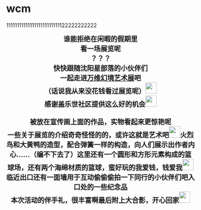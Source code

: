 # wcm
1111111111111111111111111122222222222
<p style="text-align: center;">
    <strong><span style="font-size: 18px;">谁能拒绝在闲暇的假期里<br/>看一场展览呢<br/>？？？<br/>快快跟随沈阳星部落的小伙伴们<br/>一起走进</span></strong><span style="text-decoration: underline;"><strong><span style="text-decoration: underline; font-size: 18px;">万维幻境艺术展</span></strong></span><strong><span style="font-size: 18px;">吧<br/>（话说我从来没花钱看过展览呢）</span><img src="http://www.samsungmembers.cn//ueditor/dialogs/emotion/images/yellow/17.gif" width="30px" height="30px"/><span style="font-size: 18px;"><br/>感谢盖乐世社区提供这么好的机会</span><img src="http://www.samsungmembers.cn//ueditor/dialogs/emotion/images/yellow/45.gif" width="30px" height="30px"/><span style="font-size: 18px;"><br/><br/>被放在宣传画上面的作品，实物看起来更惊艳呢<br/></span><img src="http://www.galaxyclub.cn//Upload/IMAGES/23/0724/3fd5bbadb415453b9a0116de6c4412ef_650x0.jpeg" class="ueditor_img" alt="" id="img16901662635220" /><span style="font-size: 18px;">一些关于展览的介绍</span><img src="http://www.galaxyclub.cn//Upload/IMAGES/23/0724/5d0033245be94ad0b8567872527a5a14_650x0.jpeg" class="ueditor_img" alt="" id="img16901662635231" /><span style="font-size: 18px;">奇奇怪怪的的，或许这就是艺术吧</span><img src="http://www.samsungmembers.cn//ueditor/dialogs/emotion/images/life/20.gif" width="30px" height="30px"/><img src="http://www.galaxyclub.cn//Upload/IMAGES/23/0724/9e126effd8cd46cdb336652a631e0861_650x0.jpeg" class="ueditor_img" alt="" id="img16901662635232" /><span style="font-size: 18px;">火烈鸟和大黄鸭的造型，配合弹簧一样的构造，向人们展示出作者内心……（编不下去了）</span><img src="http://www.galaxyclub.cn//Upload/IMAGES/23/0724/aee220e6fdb34709a25fb3ae22a2fcec_650x0.jpeg" class="ueditor_img" alt="" id="img16901667157420" /><span style="font-size: 18px;">这里还有一个圆形和方形元素构成的篮球场，还有两个海绵材质的篮球，蛮好玩的</span><img src="http://www.galaxyclub.cn//Upload/IMAGES/23/0724/bc1313a037ea4890a6d79b58f8fbc9b2_650x0.jpeg" class="ueditor_img" alt="" id="img16901667157421" /><span style="font-size: 18px;">我爱钱，钱爱我</span><img src="http://www.samsungmembers.cn//ueditor/dialogs/emotion/images/life/19.gif" width="30px" height="30px"/><img src="http://www.galaxyclub.cn//Upload/IMAGES/23/0724/638e38706aa749a183bd26f1a39c0d55_650x0.jpeg" class="ueditor_img" alt="" id="img16901662635233" /><span style="font-size: 18px;">临近出口还有一面墙用于互动</span><img src="http://www.galaxyclub.cn//Upload/IMAGES/23/0724/92db0a1d25494898b0e75e6a3bd77963_650x0.jpeg" class="ueditor_img" alt="" id="img16901662635234" /><span style="font-size: 18px;">偷偷偷拍一下同行的小伙伴们吧</span><img src="http://www.galaxyclub.cn//Upload/IMAGES/23/0724/7388864f62204ba7b22d8d0c0361d5bf_650x0.jpeg" class="ueditor_img" alt="" id="img16901662635235" /><span style="font-size: 18px;">入口处的一些纪念品</span><img src="http://www.galaxyclub.cn//Upload/IMAGES/23/0724/f42dc6e5d1ce484b97940bbb247f99e3_650x0.jpeg" class="ueditor_img" alt="" id="img16901662635236" /><span style="font-size: 18px;"><br/>本次活动的伴手礼，很丰富啊</span><img src="http://www.galaxyclub.cn//Upload/IMAGES/23/0724/90db9bd45fb14b31bad8dbad58549f0b_650x0.jpeg" class="ueditor_img" alt="" id="img16901665718760" /><span style="font-size: 18px;">最后附上大合影，开心回家</span><img src="http://www.samsungmembers.cn//ueditor/dialogs/emotion/images/life/23.gif" width="30px" height="30px"/><img src="http://www.galaxyclub.cn//Upload/IMAGES/23/0724/575a978cf18a4ef0b85af42e6b932940_650x0.jpeg" class="ueditor_img" alt="" id="img16901662635237" /></strong>
</p>